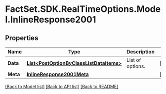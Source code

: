 # FactSet.SDK.RealTimeOptions.Model.InlineResponse2001

## Properties

Name | Type | Description | Notes
------------ | ------------- | ------------- | -------------
**Data** | [**List&lt;PostOptionByClassListDataItems&gt;**](PostOptionByClassListDataItems.md) | List of options. | [optional] 
**Meta** | [**InlineResponse2001Meta**](InlineResponse2001Meta.md) |  | [optional] 

[[Back to Model list]](../README.md#documentation-for-models) [[Back to API list]](../README.md#documentation-for-api-endpoints) [[Back to README]](../README.md)

